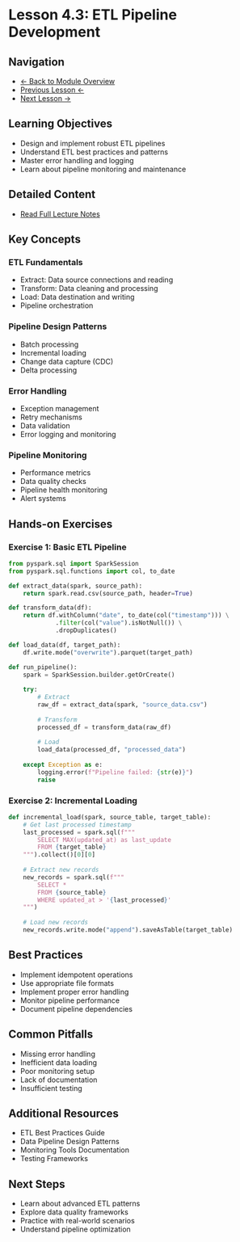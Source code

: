# Lesson 4.3: ETL Pipeline Development

## Navigation
- [← Back to Module Overview](./README.md)
- [Previous Lesson ←](./4.2-spark-dataframes-sql.md)
- [Next Lesson →](./4.4-data-quality-testing.md)

## Learning Objectives
- Design and implement robust ETL pipelines
- Understand ETL best practices and patterns
- Master error handling and logging
- Learn about pipeline monitoring and maintenance

## Detailed Content
- [Read Full Lecture Notes](./lectures/lesson-4-3.md)

## Key Concepts

### ETL Fundamentals
- Extract: Data source connections and reading
- Transform: Data cleaning and processing
- Load: Data destination and writing
- Pipeline orchestration

### Pipeline Design Patterns
- Batch processing
- Incremental loading
- Change data capture (CDC)
- Delta processing

### Error Handling
- Exception management
- Retry mechanisms
- Data validation
- Error logging and monitoring

### Pipeline Monitoring
- Performance metrics
- Data quality checks
- Pipeline health monitoring
- Alert systems

## Hands-on Exercises

### Exercise 1: Basic ETL Pipeline
```python
from pyspark.sql import SparkSession
from pyspark.sql.functions import col, to_date

def extract_data(spark, source_path):
    return spark.read.csv(source_path, header=True)

def transform_data(df):
    return df.withColumn("date", to_date(col("timestamp"))) \
             .filter(col("value").isNotNull()) \
             .dropDuplicates()

def load_data(df, target_path):
    df.write.mode("overwrite").parquet(target_path)

def run_pipeline():
    spark = SparkSession.builder.getOrCreate()
    
    try:
        # Extract
        raw_df = extract_data(spark, "source_data.csv")
        
        # Transform
        processed_df = transform_data(raw_df)
        
        # Load
        load_data(processed_df, "processed_data")
        
    except Exception as e:
        logging.error(f"Pipeline failed: {str(e)}")
        raise
```

### Exercise 2: Incremental Loading
```python
def incremental_load(spark, source_table, target_table):
    # Get last processed timestamp
    last_processed = spark.sql(f"""
        SELECT MAX(updated_at) as last_update
        FROM {target_table}
    """).collect()[0][0]
    
    # Extract new records
    new_records = spark.sql(f"""
        SELECT *
        FROM {source_table}
        WHERE updated_at > '{last_processed}'
    """)
    
    # Load new records
    new_records.write.mode("append").saveAsTable(target_table)
```

## Best Practices
- Implement idempotent operations
- Use appropriate file formats
- Implement proper error handling
- Monitor pipeline performance
- Document pipeline dependencies

## Common Pitfalls
- Missing error handling
- Inefficient data loading
- Poor monitoring setup
- Lack of documentation
- Insufficient testing

## Additional Resources
- ETL Best Practices Guide
- Data Pipeline Design Patterns
- Monitoring Tools Documentation
- Testing Frameworks

## Next Steps
- Learn about advanced ETL patterns
- Explore data quality frameworks
- Practice with real-world scenarios
- Understand pipeline optimization 